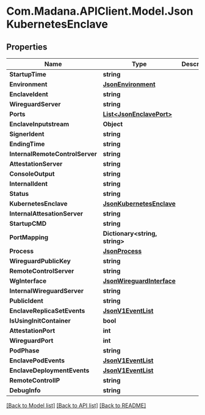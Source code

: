 
# Com.Madana.APIClient.Model.JsonKubernetesEnclave

## Properties

Name | Type | Description | Notes
------------ | ------------- | ------------- | -------------
**StartupTime** | **string** |  | [optional] 
**Environment** | [**JsonEnvironment**](JsonEnvironment.md) |  | [optional] 
**EnclaveIdent** | **string** |  | [optional] 
**WireguardServer** | **string** |  | [optional] 
**Ports** | [**List&lt;JsonEnclavePort&gt;**](JsonEnclavePort.md) |  | [optional] 
**EnclaveInputstream** | **Object** |  | [optional] 
**SignerIdent** | **string** |  | [optional] 
**EndingTime** | **string** |  | [optional] 
**InternalRemoteControlServer** | **string** |  | [optional] 
**AttestationServer** | **string** |  | [optional] 
**ConsoleOutput** | **string** |  | [optional] 
**InternalIdent** | **string** |  | [optional] 
**Status** | **string** |  | [optional] 
**KubernetesEnclave** | [**JsonKubernetesEnclave**](JsonKubernetesEnclave.md) |  | [optional] 
**InternalAttesationServer** | **string** |  | [optional] 
**StartupCMD** | **string** |  | [optional] 
**PortMapping** | **Dictionary&lt;string, string&gt;** |  | [optional] 
**Process** | [**JsonProcess**](JsonProcess.md) |  | [optional] 
**WireguardPublicKey** | **string** |  | [optional] 
**RemoteControlServer** | **string** |  | [optional] 
**WgInterface** | [**JsonWireguardInterface**](JsonWireguardInterface.md) |  | [optional] 
**InternalWireguardServer** | **string** |  | [optional] 
**PublicIdent** | **string** |  | [optional] 
**EnclaveReplicaSetEvents** | [**JsonV1EventList**](JsonV1EventList.md) |  | [optional] 
**IsUsingInitContainer** | **bool** |  | [optional] 
**AttestationPort** | **int** |  | [optional] 
**WireguardPort** | **int** |  | [optional] 
**PodPhase** | **string** |  | [optional] 
**EnclavePodEvents** | [**JsonV1EventList**](JsonV1EventList.md) |  | [optional] 
**EnclaveDeploymentEvents** | [**JsonV1EventList**](JsonV1EventList.md) |  | [optional] 
**RemoteControlIP** | **string** |  | [optional] 
**DebugInfo** | **string** |  | [optional] 

[[Back to Model list]](../README.md#documentation-for-models)
[[Back to API list]](../README.md#documentation-for-api-endpoints)
[[Back to README]](../README.md)


